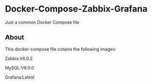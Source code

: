 # Docker-Compose-Zabbix-Grafana
Just a common Docker Compose file


## About

This docker-compose file cotains the following images:

Zabbix:V6.0.2  
  </p>

MySQL:V8.0.0
  </p>

Grafana:Latest
